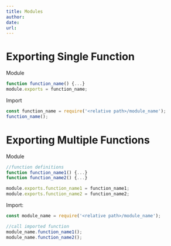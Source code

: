```yaml
---
title: Modules
author: 
date: 
url: 
---
```


# Exporting Single Function

Module

```javascript
function function_name() {...}
module.exports = function_name;
```

Import

```javascript
const function_name = require('<relative path>/module_name');
function_name();
```

# Exporting Multiple Functions

Module

```javascript
//function definitions
function function_name1() {...}
function function_name2() {...}

module.exports.function_name1 = function_name1;
module.exports.function_name2 = function_name2;
```

Import:

```javascript
const module_name = require('<relative path>/module_name');

//call imported function 
module_name.function_name1();
module_name.function_name2();
```

